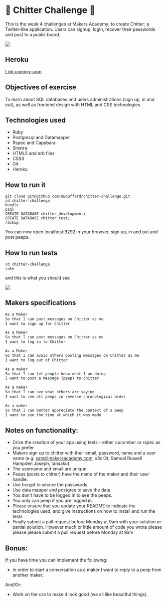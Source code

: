 :baby_chick: Chitter Challenge :baby_chick:
=================
This is the week 4 challenges at Makers Academy; to create Chitter; a Twitter-like application. Users can signup, login, recover their passwords and post to a public board.

![](public/screenshot_to_come)

Heroku
----
[Link coming soon]()

Objectives of exercise
----
To learn about SQL databases and users administrations (sign up, in and out), as well as frontend design with HTML and CSS technologies.

Technologies used
----
- Ruby
- Postgresql and Datamapper
- Rspec and Capybara
- Sinatra
- HTML5 and erb files
- CSS3
- Git
- Heroku

How to run it
----
```
git clone git@github.com:GBouffard/chitter-challenge.git
cd chitter-challenge
bundle
psql
CREATE DATABASE chitter_development;
CREATE DATABASE chitter_test;
rackup
```
You can now open localhost:9292 in your browser, sign up, in and out and post peeps.

How to run tests
----
```
cd chitter-challenge
rake
```

and this is what you should see

![](public/rps_screenshot.png)

Makers specifications
----

```sh
As a Maker
So that I can post messages on Chitter as me
I want to sign up for Chitter

As a Maker
So that I can post messages on Chitter as me
I want to log in to Chitter

As a Maker
So that I can avoid others posting messages on Chitter as me
I want to log out of Chitter

As a maker
So that I can let people know what I am doing  
I want to post a message (peep) to chitter

As a maker
So that I can see what others are saying  
I want to see all peeps in reverse chronological order

As a maker
So that I can better appreciate the context of a peep
I want to see the time at which it was made
```

Notes on functionality:
------

* Drive the creation of your app using tests - either cucumber or rspec as you prefer
* Makers sign up to chitter with their email, password, name and a user name (e.g. sam@makersacademy.com, s3cr3t, Samuel Russell Hampden Joseph, tansaku).
* The username and email are unique.
* Peeps (posts to chitter) have the name of the maker and their user handle.
* Use bcrypt to secure the passwords.
* Use data mapper and postgres to save the data.
* You don't have to be logged in to see the peeps.
* You only can peep if you are logged in.
* Please ensure that you update your README to indicate the technologies used, and give instructions on how to install and run the tests
* Finally submit a pull request before Monday at 9am with your solution or partial solution.  However much or little amount of code you wrote please please please submit a pull request before Monday at 9am

Bonus:
-----

If you have time you can implement the following:

* In order to start a conversation as a maker I want to reply to a peep from another maker.

And/Or:

* Work on the css to make it look good (we all like beautiful things).